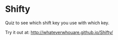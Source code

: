 # Shifty
Quiz to see which shift key you use with which key.

Try it out at: http://whateverwhouare.github.io/Shifty/
